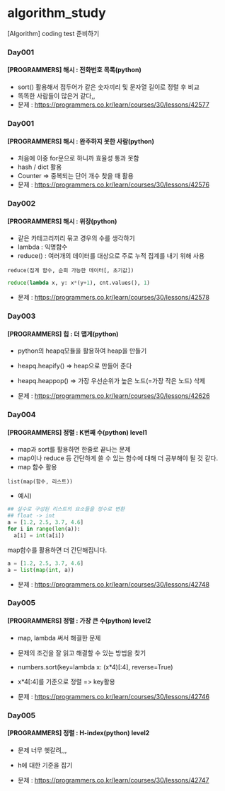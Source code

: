 # algorithm_study
[Algorithm] coding test 준비하기

### Day001 
#### [PROGRAMMERS] 해시 : 전화번호 목록(python)

* sort() 활용해서 접두어가 같은 숫자끼리 및 문자열 길이로 정렬 후 비교
* 똑똑한 사람들이 많은거 같다,,
* 문제 : https://programmers.co.kr/learn/courses/30/lessons/42577


### Day001 
#### [PROGRAMMERS] 해시 : 완주하지 못한 사람(python)

* 처음에 이중 for문으로 하니까 효율성 통과 못함
* hash / dict 활용
* Counter => 중복되는 단어 개수 찾을 때 활용
* 문제 : https://programmers.co.kr/learn/courses/30/lessons/42576


### Day002
#### [PROGRAMMERS] 해시 : 위장(python)

* 같은 카테고리끼리 묶고 경우의 수를 생각하기
* lambda : 익명함수
* reduce() : 여러개의 데이터를 대상으로 주로 누적 집계를 내기 위해 사용

`reduce(집계 함수, 순회 가능한 데이터[, 초기값])`

```python
reduce(lambda x, y: x*(y+1), cnt.values(), 1)
```
* 문제 : https://programmers.co.kr/learn/courses/30/lessons/42578


### Day003
#### [PROGRAMMERS] 힙 : 더 맵게(python)

* python의 heapq모듈을 활용하여 heap을 만들기
* heapq.heapify() => heap으로 만들어 준다
* heapq.heappop() => 가장 우선순위가 높은 노드(=가장 작은 노드) 삭제

* 문제 : https://programmers.co.kr/learn/courses/30/lessons/42626


### Day004
#### [PROGRAMMERS] 정렬 : K번째 수(python) level1

* map과 sort를 활용하면 한줄로 끝나는 문제
* map이나 reduce 등 간단하게 쓸 수 있는 함수에 대해 더 공부해야 될 것 같다.
* map 함수 활용

`list(map(함수, 리스트))`
* 예시)
```python
## 실수로 구성된 리스트의 요소들을 정수로 변환
## float -> int
a = [1.2, 2.5, 3.7, 4.6]
for i in range(len(a)):
  a[i] = int(a[i])
```
map함수를 활용하면 더 간단해집니다.

```python
a = [1.2, 2.5, 3.7, 4.6]
a = list(map(int, a))
```
* 문제 : https://programmers.co.kr/learn/courses/30/lessons/42748

### Day005
#### [PROGRAMMERS] 정렬 : 가장 큰 수(python) level2

* map, lambda 써서 해결한 문제
* 문제의 조건을 잘 읽고 해결할 수 있는 방법을 찾기
* numbers.sort(key=lambda x: (x*4)[:4], reverse=True)
* x*4[:4]를 기준으로 정렬 => key활용

* 문제 : https://programmers.co.kr/learn/courses/30/lessons/42746

### Day005
#### [PROGRAMMERS] 정렬 : H-index(python) level2

* 문제 너무 헷갈려,,,
* h에 대한 기준을 잡기

* 문제 : https://programmers.co.kr/learn/courses/30/lessons/42747
